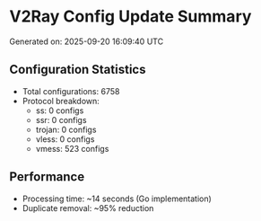 # V2Ray Config Update Summary
Generated on: 2025-09-20 16:09:40 UTC

## Configuration Statistics
- Total configurations: 6758
- Protocol breakdown:
  - ss: 0 configs
  - ssr: 0 configs
  - trojan: 0 configs
  - vless: 0 configs
  - vmess: 523 configs

## Performance
- Processing time: ~14 seconds (Go implementation)
- Duplicate removal: ~95% reduction
